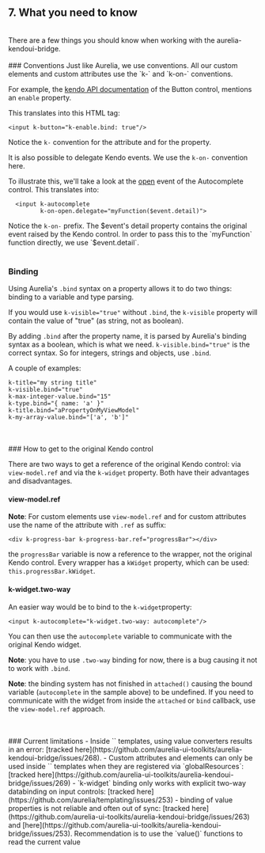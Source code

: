 
<br>

## 7. What you need to know
<br>
There are a few things you should know when working with the aurelia-kendoui-bridge.
<br>
<br>
### Conventions
Just like Aurelia, we use conventions. All our custom elements and custom attributes use the `k-` and `k-on-` conventions.

For example, the [kendo API documentation](http://docs.telerik.com/kendo-ui/api/javascript/ui/button#configuration-enable) of the Button control, mentions an `enable` property.

This translates into this HTML tag:

`<input k-button="k-enable.bind: true"/>`

Notice the `k-` convention for the attribute and for the property.

It is also possible to delegate Kendo events. We use the `k-on-` convention here.

To illustrate this, we'll take a look at the [open](http://docs.telerik.com/kendo-ui/api/javascript/ui/autocomplete#events-open) event of the Autocomplete control. This translates into:


	  <input k-autocomplete
	         k-on-open.delegate="myFunction($event.detail)">

Notice the `k-on-` prefix. The $event's detail property contains the original event raised by the Kendo control. In order to pass this to the `myFunction` function directly, we use `$event.detail`.
<br>
<br>
### Binding
Using Aurelia's `.bind` syntax on a property allows it to do two things: binding to a variable and type parsing.

If you would use `k-visible="true"` without `.bind`, the `k-visible` property will contain the value of "true" (as string, not as boolean).

By adding `.bind` after the property name, it is parsed by Aurelia's binding syntax as a boolean, which is what we need. `k-visible.bind="true"` is the correct syntax. So for integers, strings and objects, use `.bind`.

A couple of examples:

	k-title="my string title"
	k-visible.bind="true"
	k-max-integer-value.bind="15"
	k-type.bind="{ name: 'a' }"
	k-title.bind="aPropertyOnMyViewModel"
	k-my-array-value.bind="['a', 'b']"
<br>
<br>
### How to get to the original Kendo control

There are two ways to get a reference of the original Kendo control: via `view-model.ref` and via the `k-widget` property. Both have their advantages and disadvantages.


#### view-model.ref
**Note**: For custom elements use `view-model.ref` and for custom attributes use the name of the attribute with `.ref` as suffix:

	<div k-progress-bar k-progress-bar.ref="progressBar"></div>

the `progressBar` variable is now a reference to the wrapper, not the original Kendo control. Every wrapper has a `kWidget` property, which can be used: `this.progressBar.kWidget`.

#### k-widget.two-way
An easier way would be to bind to the `k-widget`property:

	<input k-autocomplete="k-widget.two-way: autocomplete"/>
You can then use the `autocomplete` variable to communicate with the original Kendo widget.

**Note**: you have to use `.two-way` binding for now, there is a bug causing it not to work with `.bind`.  

**Note**: the binding system has not finished in `attached()` causing the bound variable (`autocomplete` in the sample above) to be undefined. If you need to communicate with the widget from inside the `attached` or `bind` callback, use the `view-model.ref` approach.


<br>
<br>
### Current limitations
- Inside `<k-col>` templates, using value converters results in an error: [tracked here](https://github.com/aurelia-ui-toolkits/aurelia-kendoui-bridge/issues/268).
- Custom attributes and elements can only be used inside `<k-col>` templates when they are registered via `globalResources`: [tracked here](https://github.com/aurelia-ui-toolkits/aurelia-kendoui-bridge/issues/269)
- `k-widget` binding only works with explicit two-way databinding on input controls: [tracked here](https://github.com/aurelia/templating/issues/253)
- binding of value properties is not reliable and often out of sync: [tracked here](https://github.com/aurelia-ui-toolkits/aurelia-kendoui-bridge/issues/263) and [here](https://github.com/aurelia-ui-toolkits/aurelia-kendoui-bridge/issues/253). Recommendation is to use the `value()` functions to read the current value
